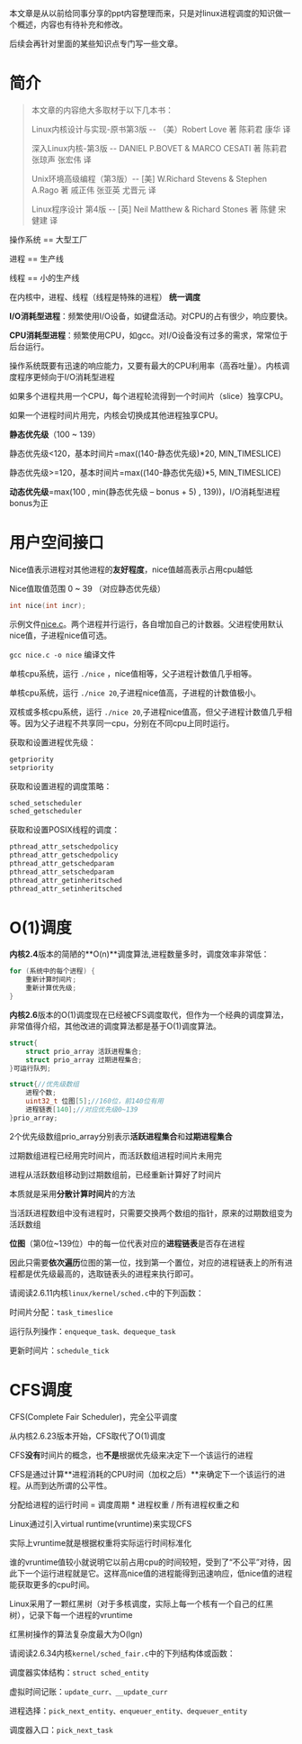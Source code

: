 本文章是从以前给同事分享的ppt内容整理而来，只是对linux进程调度的知识做一个概述，内容也有待补充和修改。

后续会再针对里面的某些知识点专门写一些文章。

# 简介

> 本文章的内容绝大多取材于以下几本书：
>
> Linux内核设计与实现-原书第3版 -- （美）Robert Love 著   陈莉君   康华   译
>
> 深入Linux内核-第3版 -- DANIEL P.BOVET & MARCO CESATI 著   陈莉君 张琼声  张宏伟 译
>
> Unix环境高级编程（第3版）-- [美] W.Richard Stevens & Stephen A.Rago 著  戚正伟 张亚英 尤晋元 译
>
> Linux程序设计 第4版 -- [英] Neil Matthew & Richard Stones 著   陈健  宋健建 译

操作系统 == 大型工厂

进程 == 生产线

线程 == 小的生产线

在内核中，进程、线程（线程是特殊的进程） **统一调度**

**I/O消耗型进程**：频繁使用I/O设备，如键盘活动。对CPU的占有很少，响应要快。

**CPU消耗型进程**：频繁使用CPU，如gcc。对I/O设备没有过多的需求，常常位于后台运行。

操作系统既要有迅速的响应能力，又要有最大的CPU利用率（高吞吐量）。内核调度程序更倾向于I/O消耗型进程

如果多个进程共用一个CPU，每个进程轮流得到一个时间片（slice）独享CPU。

如果一个进程时间片用完，内核会切换成其他进程独享CPU。

**静态优先级**（100 ~ 139）

静态优先级<120，基本时间片=max((140-静态优先级)*20, MIN_TIMESLICE)

静态优先级>=120，基本时间片=max((140-静态优先级)*5, MIN_TIMESLICE)

**动态优先级**=max(100 , min(静态优先级 – bonus + 5) , 139))，I/O消耗型进程bonus为正

# 用户空间接口

Nice值表示进程对其他进程的**友好程度**，nice值越高表示占用cpu越低

Nice值取值范围 0 ~ 39 （对应静态优先级）

```c
int nice(int incr);
```

示例文件[nice.c](https://github.com/chenxiaosonggithub/blog/blob/master/src/process/nice.c)。两个进程并行运行，各自增加自己的计数器。父进程使用默认nice值，子进程nice值可选。

`gcc nice.c -o nice` 编译文件

单核cpu系统，运行 `./nice` ，nice值相等，父子进程计数值几乎相等。

单核cpu系统，运行 `./nice 20`,子进程nice值高，子进程的计数值极小。

双核或多核cpu系统，运行 `./nice 20`,子进程nice值高，但父子进程计数值几乎相等。因为父子进程不共享同一cpu，分别在不同cpu上同时运行。

获取和设置进程优先级：

```c
getpriority
setpriority
```

获取和设置进程的调度策略：

```c
sched_setscheduler 
sched_getscheduler
```

获取和设置POSIX线程的调度：

```c
pthread_attr_setschedpolicy
pthread_attr_getschedpolicy
pthread_attr_getschedparam
pthread_attr_setschedparam
pthread_attr_getinheritsched
pthread_attr_setinheritsched
```

# O(1)调度

**内核2.4**版本的简陋的**O(n)**调度算法,进程数量多时，调度效率非常低：

```c
for (系统中的每个进程) {
	重新计算时间片;
	重新计算优先级;
}
```

**内核2.6**版本的O(1)调度现在已经被CFS调度取代，但作为一个经典的调度算法，非常值得介绍，其他改进的调度算法都是基于O(1)调度算法。

```c
struct{
	struct prio_array 活跃进程集合;
	struct prio_array 过期进程集合;
}可运行队列;

struct{//优先级数组
	进程个数;
	uint32_t 位图[5];//160位，前140位有用
	进程链表[140];//对应优先级0~139
}prio_array;
```

2个优先级数组prio_array分别表示**活跃进程集合**和**过期进程集合**

过期数组进程已经用完时间片，而活跃数组进程时间片未用完

进程从活跃数组移动到过期数组前，已经重新计算好了时间片

本质就是采用**分散计算时间片**的方法

当活跃进程数组中没有进程时，只需要交换两个数组的指针，原来的过期数组变为活跃数组

**位图**（第0位~139位）中的每一位代表对应的**进程链表**是否存在进程

因此只需要**依次遍历**位图的第一位，找到第一个置位，对应的进程链表上的所有进程都是优先级最高的，选取链表头的进程来执行即可。

请阅读2.6.11内核`linux/kernel/sched.c`中的下列函数：

时间片分配：`task_timeslice`

运行队列操作：`enqueque_task、dequeque_task`

更新时间片：`schedule_tick`

# CFS调度

CFS(Complete Fair Scheduler)，完全公平调度

从内核2.6.23版本开始，CFS取代了O(1)调度

CFS**没有**时间片的概念，也**不是**根据优先级来决定下一个该运行的进程

CFS是通过计算**进程消耗的CPU时间（加权之后）**来确定下一个该运行的进程。从而到达所谓的公平性。

分配给进程的运行时间 = 调度周期 * 进程权重 / 所有进程权重之和

Linux通过引入virtual runtime(vruntime)来实现CFS

实际上vruntime就是根据权重将实际运行时间标准化

谁的vruntime值较小就说明它以前占用cpu的时间较短，受到了“不公平”对待，因此下一个运行进程就是它。这样高nice值的进程能得到迅速响应，低nice值的进程能获取更多的cpu时间。

Linux采用了一颗红黑树（对于多核调度，实际上每一个核有一个自己的红黑树），记录下每一个进程的vruntime

红黑树操作的算法复杂度最大为O(lgn)

请阅读2.6.34内核`kernel/sched_fair.c`中的下列结构体或函数：

调度器实体结构：`struct sched_entity`

虚拟时间记账：`update_curr、__update_curr`

进程选择：`pick_next_entity、enqueuer_entity、dequeuer_entity`

调度器入口：`pick_next_task`
